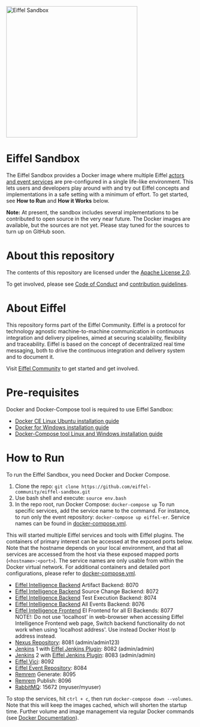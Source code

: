<!---
   Copyright 2018 Ericsson AB.
   For a full list of individual contributors, please see the commit history.

   Licensed under the Apache License, Version 2.0 (the "License");
   you may not use this file except in compliance with the License.
   You may obtain a copy of the License at

       http://www.apache.org/licenses/LICENSE-2.0

   Unless required by applicable law or agreed to in writing, software
   distributed under the License is distributed on an "AS IS" BASIS,
   WITHOUT WARRANTIES OR CONDITIONS OF ANY KIND, either express or implied.
   See the License for the specific language governing permissions and
   limitations under the License.
--->

<img src="./images/logo.png" alt="Eiffel Sandbox" width="350"/>

# Eiffel Sandbox
The Eiffel Sandbox provides a Docker image where multiple Eiffel [actors and event services](http://eiffel-community.github.io/eiffel-sepia) are pre-configured in a single life-like environment. This lets users and developers play around with and try out Eiffel concepts and implementations in a safe setting with a minimum of effort. To get started, see __How to Run__ and __How it Works__ below.

__Note:__ At present, the sandbox includes several implementations to be contributed to open source in the very near future. The Docker images are available, but the sources are not yet. Please stay tuned for the sources to turn up on GitHub soon.

# About this repository
The contents of this repository are licensed under the [Apache License 2.0](./LICENSE).

To get involved, please see [Code of Conduct](./CODE_OF_CONDUCT.md) and [contribution guidelines](./CONTRIBUTING.md).

# About Eiffel
This repository forms part of the Eiffel Community. Eiffel is a protocol for technology agnostic machine-to-machine communication in continuous integration and delivery pipelines, aimed at securing scalability, flexibility and traceability. Eiffel is based on the concept of decentralized real time messaging, both to drive the continuous integration and delivery system and to document it.

Visit [Eiffel Community](https://eiffel-community.github.io) to get started and get involved.

# Pre-requisites
Docker and Docker-Compose tool is required to use Eiffel Sandbox:
* <a href="https://docs.docker.com/install/linux/docker-ce/ubuntu">Docker CE Linux Ubuntu installation guide</a>
* <a href="https://docs.docker.com/docker-for-windows/install">Docker for Windows installation guide</a>
* <a href="https://docs.docker.com/compose/install">Docker-Compose tool Linux and Windows installation guide</a>

# How to Run
To run the Eiffel Sandbox, you need Docker and Docker Compose.
1. Clone the repo: `git clone https://github.com/eiffel-community/eiffel-sandbox.git`
2. Use bash shell and execute: `source env.bash`
3. In the repo root, run Docker Compose: `docker-compose up`
To run specific services, add the service name to the command. For instance, to run only the event repository: `docker-compose up eiffel-er`. Service names can be found in <a href="docker-compose.yml">docker-compose.yml</a>.

This will started multiple Eiffel services and tools with Eiffel plugins. The containers of primary interest can be accessed at the exposed ports below. Note that the hostname depends on your local environment, and that all services are accessed from the host via these exposed mapped ports (`<hostname>:<port>`). The service names are only usable from within the Docker virtual network. For additional containers and detailed port configurations, please refer to <a href="docker-compose.yml">docker-compose.yml</a>.
* <a href="https://github.com/Ericsson/eiffel-intelligence">Eiffel Intelligence Backend</a> Artifact Backend: 8070
* <a href="https://github.com/Ericsson/eiffel-intelligence">Eiffel Intelligence Backend</a> Source Change Backend: 8072
* <a href="https://github.com/Ericsson/eiffel-intelligence">Eiffel Intelligence Backend</a> Test Execution Backend: 8074
* <a href="https://github.com/Ericsson/eiffel-intelligence">Eiffel Intelligence Backend</a> All Events Backend: 8076
* <a href="https://github.com/Ericsson/eiffel-intelligence-frontend">Eiffel Intelligence Frontend</a> EI Frontend for all EI Backends: 8077</br>
NOTE!: Do not use 'localhost' in web-browser when accessing Eiffel Intelligence Frontend web page, Switch backend functionality do not work when using 'localhost address'. Use instead Docker Host Ip address instead.
* <a href="https://www.sonatype.com/nexus-repository-sonatype">Nexus Repository</a>: 8081 (admin/admin123)
* <a href="https://jenkins.io">Jenkins</a> 1 with <a href="https://github.com/eiffel-community/eiffel-jenkins-plugin">Eiffel Jenkins Plugin</a>: 8082 (admin/admin)
* <a href="https://jenkins.io">Jenkins</a> 2 with <a href="https://github.com/eiffel-community/eiffel-jenkins-plugin">Eiffel Jenkins Plugin</a>: 8083 (admin/admin)
* <a href="https://github.com/eiffel-community/eiffel-vici">Eiffel Vici</a>: 8092
* <a href="https://github.com/eiffel-community/eiffel-event-repository">Eiffel Event Repository</a>: 8084
* <a href="https://github.com/Ericsson/eiffel-remrem">Remrem</a> Generate: 8095
* <a href="https://github.com/Ericsson/eiffel-remrem">Remrem</a> Publish: 8096
* <a href="https://rabbitmq.com">RabbitMQ</a>: 15672 (myuser/myuser)

To stop the services, hit `ctrl + c`, then run `docker-compose down --volumes`. Note that this will keep the images cached, which will shorten the startup time. Further volume and image management via regular Docker commands (see <a href="https://docs.docker.com/">Docker Documentation</a>).
